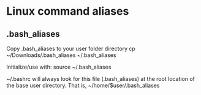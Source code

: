 # Linux command aliases
 
## .bash_aliases

Copy .bash_aliases to your user folder directory
cp ~/Downloads/.bash_aliases ~/.bash_aliases

Initialize/use with:
source ~/.bash_aliases

~/.bashrc will always look for this file (.bash_aliases)  at the root location of the base user directory.
That is, ~/home/$user/.bash_aliases


